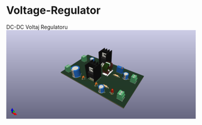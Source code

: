 # Voltage-Regulator
DC-DC Voltaj Regulatoru
![regulator](https://github.com/Burakzsy/Voltage-Regulator/blob/main/voltajreg/vltrg.png)
